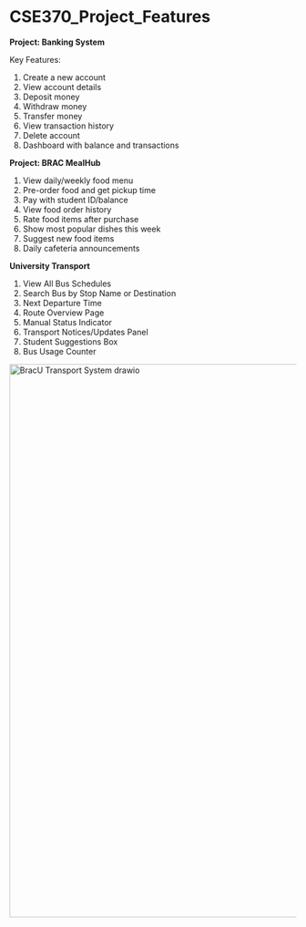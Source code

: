 # CSE370_Project_Features

**Project: Banking System**

Key Features:

1. Create a new account
2. View account details
3. Deposit money
4. Withdraw money
5. Transfer money
6. View transaction history
7. Delete account
8. Dashboard with balance and transactions

**Project: BRAC MealHub**

1. View daily/weekly food menu
2. Pre-order food and get pickup time
3. Pay with student ID/balance 
4. View food order history   
5. Rate food items after purchase  
6. Show most popular dishes this week   
7. Suggest new food items
8. Daily cafeteria announcements

**University Transport**

1. View All Bus Schedules
2. Search Bus by Stop Name or Destination
3. Next Departure Time
4. Route Overview Page
5. Manual Status Indicator
6. Transport Notices/Updates Panel
7. Student Suggestions Box
8. Bus Usage Counter
<img width="811" height="971" alt="BracU Transport System drawio" src="https://github.com/user-attachments/assets/3a383c37-88a7-4378-a6bb-647d229c387b" />
